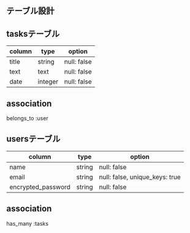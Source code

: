 ## テーブル設計

## tasksテーブル
| column | type    | option      |
| ------ | ------- | ----------- |
| title  | string  | null: false |
| text   | text    | null: false |
| date   | integer | null: false |

## association
belongs_to :user

## usersテーブル
| column             | type   | option                         |
| ------------------ | ------ | ------------------------------ |
| name               | string | null: false                    |
| email              | string | null: false, unique_keys: true |
| encrypted_password | string | null: false                    |

## association
has_many :tasks